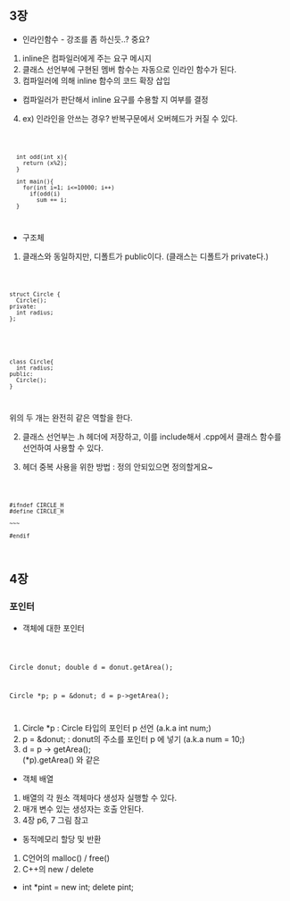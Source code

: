 ## 3장

* 인라인함수 - 강조를 좀 하신듯..? 중요?
1. inline은 컴파일러에게 주는 요구 메시지
2. 클래스 선언부에 구현된 멤버 함수는 자동으로 인라인 함수가 된다.
3. 컴파일러에 의해 inline 함수의 코드 확장 삽입
  * 컴파일러가 판단해서 inline 요구를 수용할 지 여부를 결정
4. ex) 인라인을 안쓰는 경우? 반복구문에서 오버헤드가 커질 수 있다.

<code>

      int odd(int x){
        return (x%2);
      }

      int main(){
        for(int i=1; i<=10000; i++)
          if(odd(i)
            sum += i;
      }
    
</code>

* 구조체
1. 클래스와 동일하지만, 디폴트가 public이다. (클래스는 디폴트가 private다.)

<code>

    struct Circle {
      Circle();
    private:
      int radius;
    };
    
</code>

<code>

    class Circle{
      int radius;
    public:
      Circle();
    }
    
</code>

위의 두 개는 완전히 같은 역할을 한다. </br>

2. 클래스 선언부는 .h 헤더에 저장하고, 이를 include해서 .cpp에서 클래스 함수를 선언하여 사용할 수 있다.

3. 헤더 중복 사용을 위한 방법 : 정의 안되있으면 정의할게요~

<code>
 
    #ifndef CIRCLE_H
    #define CIRCLE_H

    ~~~

    #endif
   
</code>

## 4장

### 포인터
* 객체에 대한 포인터

<code>
 
   Circle donut;
   double d = donut.getArea();
   
   Circle *p;
   p = &donut;
   d = p->getArea();
   
</code>

 1. Circle *p : Circle 타입의 포인터 p 선언 (a.k.a int num;)
 2. p = &donut; : donut의 주소를 포인터 p 에 넣기 (a.k.a num = 10;)
 3. d = p -> getArea(); </br>
    (*p).getArea() 와 같은 

* 객체 배열
 1. 배열의 각 원소 객체마다 생성자 실행할 수 있다.
 2. 매개 변수 있는 생성자는 호출 안된다.
 3. 4장 p6, 7 그림 참고
 
 
* 동적메모리 할당 및 반환
 1. C언어의 malloc() / free()
 2. C++의 new / delete
  + int *pint = new int;
  delete pint;
